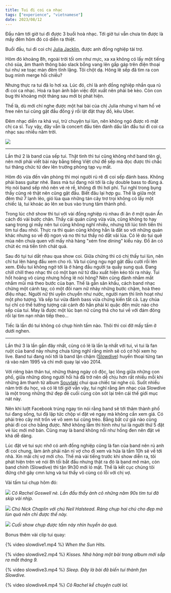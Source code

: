 ```yaml
---
title: Tui đi coi ca nhạc
tags: ["experience", "vietnamese"]
date: 2023/08/12
---
```


Đầu năm tới giờ tui đi được 3 buổi hoà nhạc. Tới giờ tui vẫn chưa tin được là mấy đêm hôm đó có diễn ra thiệt.

<!-- more -->

Buổi đầu, tui đi coi chị [Julia Jacklin][1], được anh đồng nghiệp tài trợ.

Hôm đó khoảng 8h, ngoài trời tối om như mực, xa xa không có lấy một tiếng chó sủa, âm thanh thông báo slack bỗng vang lên gấp gáp trên điện thoại tui như xe toạc màn đêm tĩnh lặng. Tôi chột dạ. Hông lẽ sếp đã tìm ra con bug mình merge hồi chiều?

Nhưng thực ra tui đã lo hơi xa. Lúc đó, chỉ là anh đồng nghiệp nhắn qua rủ đi coi ca nhạc. Hoá ra bạn ảnh bận việc đột xuất nên phải bẻ kèo. Còn con bug thì khoảng một tháng sau mới bị phát hiện.

Thế là, dù mới chỉ nghe được một hai bài của chị Julia nhưng vì ham hố vé free nên tui cũng gật đầu đồng ý rồi lật đật thay đồ, kêu Uber.

Đêm nhạc diễn ra khá vui, trừ chuyện tui lùn, nên không ngó được rõ mặt chị ca sĩ. Tuy vậy, đây vẫn là concert đầu tiên đánh dấu lần đầu tui đi coi ca nhạc sau nhiều năm trời.

![](juliajacklin.jpg)

---

Lần thứ 2 là band của sếp tui. Thật tình thì tui cũng không nhớ band tên gì, nên mới phải viết bài này bằng tiếng Việt chứ để sếp mà đọc được thì chắc tui thăng chức từ dev lên trưởng phòng tạp vụ mất.

Hôm đó vừa đến văn phòng thì mọi người rủ rê đi coi sếp đánh bass. Không phải bass guitar nhé. Bass mà tui đang nói tới là cây double bass to đùng á. Họ nói band sếp nhỏ nên vé rẻ rề, không đi thì hơi phí. Tui nghĩ trong bụng thấy cũng rẻ thật nên cũng gật đầu. Biết đâu lại hợp gu. Thế là giữa một đêm thứ 7 lạnh lẽo, gió lùa qua những tán cây trơ trọi không có lấy một chiếc lá, tui khoác áo lên xe bus vào trung tâm thành phố.

Trong lúc chờ show thì tui với vài đồng nghiệp rủ nhau đi ăn ở một quán Ấn cách đó vài bước chân. Thấy cái quán cũng vừa vừa, cũng không to hay sang trọng gì mấy nên tui cũng không nghĩ nhiều, nhưng tới lúc tính tiền thì tim tui đau nhói. Thực ra thì quán cũng không hẳn là đắt so với những quán khác nhưng so về độ ngon và no thì tui thấy nó đắt vãi lúa. Có lẽ do tui quê mùa nên chưa quen với mấy nhà hàng "xém fine dining" kiểu này. Đồ ăn có chút éc mà tiền tính chát quá.

Sau đó tụi tui dắt nhau qua show coi. Giữa chừng thì có chị thấy tui lùn, nên chỉ tui lên hàng đầu xem cho rõ. Và tui cũng ngu ngơ gật đầu cười rồi lên xem. Điều tui không ngờ tới là ở hàng đầu người ta quẩy sung quá. Đang chill chill theo nhạc thì có một bạn nữ từ đâu xuất hiện kéo tôi ra nhảy. Tui hốt hoảng vô cùng nhưng hổng lẽ nói hông? Nên cũng đành nhắm mắt nhắm mũi mà theo bước của bạn. Thế là gần sân khấu, cách band nhạc chừng một cánh tay, có một đôi nam nữ nhảy những bước chậm, hoà theo điệu nhạc. Người nữ thì uyển chuyển như nước, người nam thì linh hoạt như một pho tượng. Và sếp tui vừa đánh bass vừa chứng kiến tất cả. Lạy chúa tui chỉ có thể tưởng tượng cái cảnh đó hẳn phải kì quặc đến mức nào cho sếp của tui. May là được một lúc bạn nữ cũng thả cho tui về với đám đông rồi lại tìm nạn nhân tiếp theo…

Tiếc là lần đó tui không có chụp hình tấm nào. Thôi thì coi đỡ mấy tấm ở dưới nghen.

---

Lần thứ 3 là lần gần đây nhất, cũng có lẽ là lần lạ nhất với tui, vì tui là fan ruột của band này nhưng chưa từng nghĩ rằng mình sẽ có cơ hội xem họ live. Band tui đang nói tới là band lặn chậm ([Slowdive][2]) huyền thoại từng tan rã vào năm 1995 và chỉ mới quay lại vào 2014.

Với riêng bản thân tui, những tháng ngày cô độc, lạc lõng giữa những con phố, giữa những dòng người hối hả đã trở nên dễ chịu hơn rất nhiều mỗi khi những âm thanh từ album [Souvlaki][3] chui qua chiếc tai nghe cũ. Suốt nhiều năm trời du học, và có lẽ tới giờ vẫn vậy, tui nghĩ rằng âm nhạc của Slowdive là một trong những thứ đẹp đẽ cuối cùng còn sót lại trên cái thế giới mục nát này.

Nên khi lướt Facebook trúng ngay tin nói rằng band sẽ tới thăm thành phố tui đang sống, tui đã lập tức chộp ví đặt vé ngay mà không cần xem giá. Có phải trèo cây mít trốn vé vô xem tui cũng trèo. Bằng bất cứ giá nào cũng phải đi coi cho bằng được. Nhớ không lầm thì hình như tui là người thứ 5 đặt vé lúc mới mở bán. Cũng may là band không nổi như hồng đen nên đặt vé khá dễ dàng.

Lúc đặt vé tui sực nhớ có anh đồng nghiệp cũng là fan của band nên rủ anh đi coi chung, làm ảnh phải năn nỉ vợ cho đi xem và hứa là tầm 10h sẽ về tới nhà. Xin mãi chị vợ mới cho. Thế mà vài tiếng trước khi show diễn ra, tôi phát hiện trên vé nói 8h tối bắt đầu nhưng thật ra đó là band mở màn, còn band chính (Slowdive) thì tận 9h30 mới ló mặt. Thế là kết cục chúng tôi đứng chờ gãy cmn lưng và tui thấy vô cùng có lỗi với chị vợ.

Vài tấm tui chụp hôm đó:

![](slowdive1.jpg)
*Cô Rachel Goswell nè. Lần đầu thấy ảnh cô những năm 90s tim tui đã skip vài nhịp.*
<br>

![](slowdive2.jpg)
*Chú Nick Chaplin với chú Neil Halstead. Ráng chụp hai chú cho đẹp mà lùn quá nên chỉ được thế này.*
<br>

![](slowdive3.jpg)
*Cuối show chụp được tấm này nhìn huyền ảo quá.*
<br>

Bonus thêm vài clip tui quay:

{% video slowdive1.mp4 %}
*When the Sun Hits.*

{% video slowdive2.mp4 %}
*Kisses. Nhá hàng một bài trong album mới sắp ra mắt tháng 9.*

{% video slowdive3.mp4 %}
*Sleep. Đây là bài đã biến tui thành fan Slowdive.*

{% video slowdive4.mp4 %}
*Cô Rachel kể chuyện cười lol.*

[1]: https://open.spotify.com/artist/12fRkVfO2fUsz1QHgDAG3g?si=b60bb3c1f28e43ac
[2]: https://open.spotify.com/artist/72X6FHxaShda0XeQw3vbeF?si=a9af3f09231a41fc
[3]: https://open.spotify.com/album/53eHm1f3sFiSzWMaKOl98Z?si=4fe2eaf103f34d43
